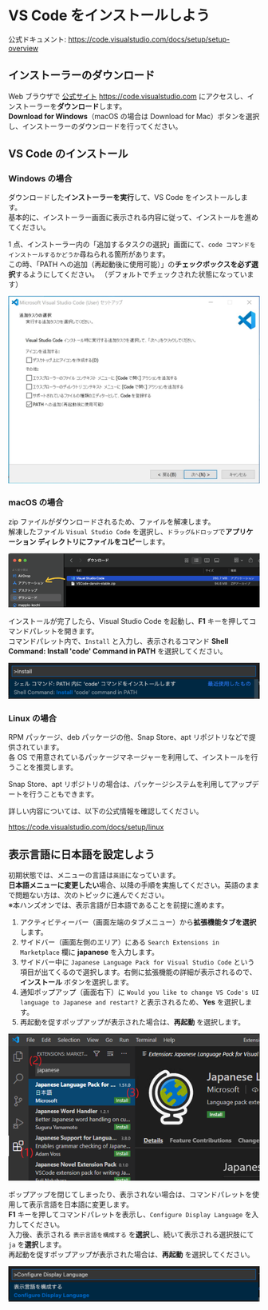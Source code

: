 # VS Code をインストールしよう

公式ドキュメント: https://code.visualstudio.com/docs/setup/setup-overview

## インストーラーのダウンロード

Web ブラウザで [公式サイト](https://code.visualstudio.com/) https://code.visualstudio.com にアクセスし、インストーラーを**ダウンロード**します。  
**Download for Windows**（macOS の場合は Download for Mac）ボタンを選択し、インストーラーのダウンロードを行ってください。

## VS Code のインストール

### Windows の場合

ダウンロードした**インストーラーを実行**して、VS Code をインストールします。  
基本的に、インストーラー画面に表示される内容に従って、インストールを進めてください。

1 点、インストーラー内の「追加するタスクの選択」画面にて、`code コマンドをインストールするかどうか`尋ねられる箇所があります。  
この時、「PATH への追加（再起動後に使用可能）」の**チェックボックスを必ず選択**するようにしてください。 （デフォルトでチェックされた状態になっています）

![](img/install_vscode_on_windows.jpg)

### macOS の場合

zip ファイルがダウンロードされるため、ファイルを解凍します。  
解凍したファイル `Visual Studio Code` を選択し、`ドラッグ&ドロップ`で**アプリケーション ディレクトリにファイルをコピー**します。

![](img/install_vscode_on_macos.png)

インストールが完了したら、Visual Studio Code を起動し、**F1** キーを押してコマンドパレットを開きます。  
コマンドパレット内で、`Install` と入力し、表示されるコマンド **Shell Command: Install 'code' Command in PATH** を選択してください。

![](img/install_code_command_macos.png)

### Linux の場合

RPM パッケージ、deb パッケージの他、Snap Store、apt リポジトリなどで提供されています。  
各 OS で用意されているパッケージマネージャーを利用して、インストールを行うことを推奨します。

Snap Store、apt リポジトリの場合は、パッケージシステムを利用してアップデートを行うこともできます。

詳しい内容については、以下の公式情報を確認してください。

https://code.visualstudio.com/docs/setup/linux

## 表示言語に日本語を設定しよう

初期状態では、メニューの言語は`英語`になっています。  
**日本語メニューに変更したい**場合、以降の手順を実施してください。英語のままで問題ない方は、次のトピックに進んでください。  
※本ハンズオンでは、表示言語が日本語であることを前提に進めます。

1. アクティビティーバー（画面左端のタブメニュー）から**拡張機能タブを選択**します。
2. サイドバー（画面左側のエリア）にある `Search Extensions in Marketplace` 欄に **japanese** を入力します。
3. サイドバー中に `Japanese Language Pack for Visual Studio Code` という項目が出てくるので選択します。右側に拡張機能の詳細が表示されるので、**インストール** ボタンを選択します。
4. 通知ポップアップ（画面右下）に `Would you like to change VS Code's UI language to Japanese and restart?` と表示されるため、**Yes** を選択します。
5. 再起動を促すポップアップが表示された場合は、**再起動** を選択します。

![](img/install_jp_langpack.png)

ポップアップを閉じてしまったり、表示されない場合は、コマンドパレットを使用して表示言語を日本語に変更します。  
**F1** キーを押してコマンドパレットを表示し、`Configure Display Language` を入力してください。  
入力後、表示される `表示言語を構成する` を**選択**し、続いて表示される選択肢にて `ja` を**選択**します。  
再起動を促すポップアップが表示された場合は、**再起動** を選択してください。

![](img/change_lang_ja.png)
